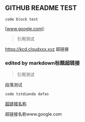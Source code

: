 ## GITHUB README TEST

```markdown
code block test
```

[name]: www.youtube.com	"title"
[www.google.com]: 



> 引用测试
>

[^脚注测试]: 脚注测试描述

https://kcd.cloudxxx.xyz 超链接

### edited by markdown标题超链接

> 引用测试

段落测试 

`code tstdianda dafas`

[超链接名称](www.google.com)

超链接名称www.google.com

[www.google.com]: www.googe.com	"连接引用"
[name]: www.google.com	"title"

